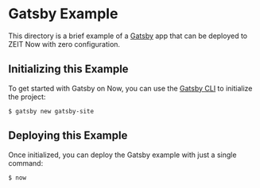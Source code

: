# Gatsby Example

This directory is a brief example of a [Gatsby](https://www.gatsbyjs.org/) app that can be deployed to ZEIT Now with zero configuration.

## Initializing this Example

To get started with Gatsby on Now, you can use the [Gatsby CLI](https://www.gatsbyjs.org/docs/gatsby-cli/) to initialize the project:

```shell
$ gatsby new gatsby-site
```

## Deploying this Example

Once initialized, you can deploy the Gatsby example with just a single command:

```shell
$ now
```
